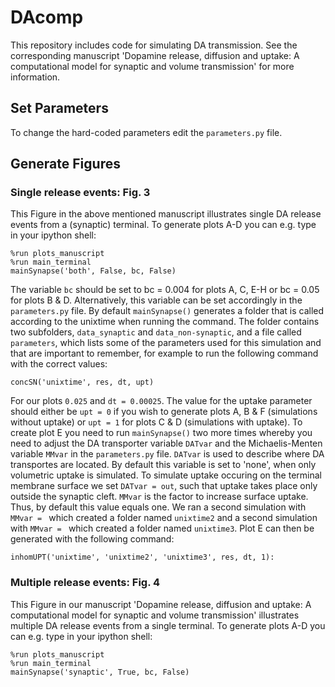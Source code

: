 # DAcomp

This repository includes code for simulating DA transmission. See the corresponding manuscript 'Dopamine release, diffusion and uptake: A computational model for synaptic and volume transmission' for more information.

## Set Parameters

To change the hard-coded parameters edit the `parameters.py` file. 

## Generate Figures

### Single release events: Fig. 3

This Figure in the above mentioned manuscript illustrates single DA release events from a (synaptic) terminal. To generate plots A-D you can e.g. type in your ipython shell:
```
%run plots_manuscript
%run main_terminal 
mainSynapse('both', False, bc, False)
```
The variable `bc` should be set to bc = 0.004 for plots A, C, E-H or bc = 0.05 for plots B & D. Alternatively, this variable can be set accordingly in the `parameters.py` file. By default `mainSynapse()` generates a folder that is called according to the unixtime when running the command. The folder contains two subfolders, `data_synaptic` and `data_non-synaptic`, and a file called `parameters`, which lists some of the parameters used for this simulation and that are important to remember, for example to run the following command with the correct values: 

```
concSN('unixtime', res, dt, upt)
```

For our plots `0.025` and `dt = 0.00025`. The value for the uptake parameter should either be `upt = 0` if you wish to generate plots A, B & F (simulations without uptake) or `upt = 1` for plots C & D (simulations with uptake). To create plot E you need to run `mainSynapse()` two more times whereby you need to adjust the DA transporter variable `DATvar` and the Michaelis-Menten variable `MMvar` in the `parameters.py` file. `DATvar` is used to describe where DA transportes are located. By default this variable is set to 'none', when only volumetric uptake is simulated. To simulate uptake occuring on the terminal membrane surface we set `DATvar = out`, such that uptake takes place only outside the synaptic cleft. `MMvar` is the factor to increase surface uptake. Thus, by default this value equals one. We ran a second simulation with `MMvar = ` which created a folder named `unixtime2` and a second simulation with `MMvar = ` which created a folder named `unixtime3`. Plot E can then be generated with the following command:

```
inhomUPT('unixtime', 'unixtime2', 'unixtime3', res, dt, 1):
```
### Multiple release events: Fig. 4

This Figure in our manuscript 'Dopamine release, diffusion and uptake: A computational model for synaptic and volume transmission' illustrates multiple DA release events from a single terminal. To generate plots A-D you can e.g. type in your ipython shell:
```
%run plots_manuscript
%run main_terminal 
mainSynapse('synaptic', True, bc, False)
```
